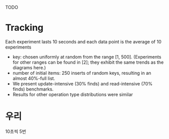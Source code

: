 TODO


# Tracking

Each experiment lasts 10 seconds and each data point is the average of 10 experiments

- key: chosen uniformly at random from the range [1, 500]. (Experiments for other ranges
can be found in [2]; they exhibit the same trends as the diagrams here.)
- number of initial items: 250 inserts of random keys, resulting in an almost 40%-full list.
- We present update-intensive (30% finds) and read-intensive (70% finds) benchmarks.
- Results for other operation type distributions were similar


# 우리

10초씩 5번
